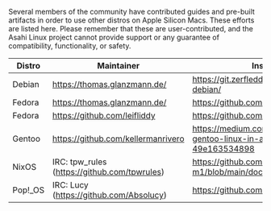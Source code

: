 Several members of the community have contributed guides and pre-built artifacts in order to use other distros on Apple Silicon Macs. These efforts are listed here. Please remember that these are user-contributed, and the Asahi Linux project cannot provide support or any guarantee of compatibility, functionality, or safety.

| Distro | Maintainer | Installation Guide |
|--------|------------|--------------------|
| Debian | https://thomas.glanzmann.de/ | https://git.zerfleddert.de/cgi-bin/gitweb.cgi/m1-debian/ |
| Fedora | https://thomas.glanzmann.de/ | https://github.com/AsahiLinux/docs/wiki/Fedora |
| Fedora | https://github.com/leifliddy| https://github.com/leifliddy/asahi-fedora-builder |
| Gentoo | https://github.com/kellermanrivero | https://medium.com/@kellermanrivero/installing-gentoo-linux-in-apple-macbook-pro-m1-49e163534898 |
| NixOS | IRC: tpw_rules (https://github.com/tpwrules) | https://github.com/tpwrules/nixos-m1/blob/main/docs/uefi-standalone.md |
| Pop!_OS | IRC: Lucy (https://github.com/Absolucy) | https://github.com/pop-os/asahi-pop |